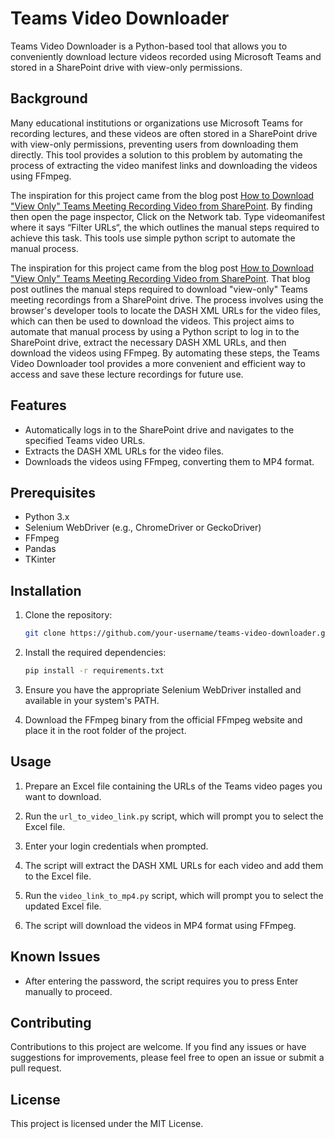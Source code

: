 # Teams Video Downloader

Teams Video Downloader is a Python-based tool that allows you to conveniently download lecture videos recorded using Microsoft Teams and stored in a SharePoint drive with view-only permissions.

## Background

Many educational institutions or organizations use Microsoft Teams for recording lectures, and these videos are often stored in a SharePoint drive with view-only permissions, preventing users from downloading them directly. This tool provides a solution to this problem by automating the process of extracting the video manifest links and downloading the videos using FFmpeg.

The inspiration for this project came from the blog post [How to Download "View Only" Teams Meeting Recording Video from SharePoint](https://www.lisenet.com/2022/how-to-download-view-only-teams-meeting-recording-video-from-sharepoint/). By finding then open the page inspector, Click on the Network tab. Type videomanifest where it says “Filter URLs“, the which outlines the manual steps required to achieve this task. This tools use simple python script to automate the manual process. 

The inspiration for this project came from the blog post [How to Download "View Only" Teams Meeting Recording Video from SharePoint](https://www.lisenet.com/2022/how-to-download-view-only-teams-meeting-recording-video-from-sharepoint/). That blog post outlines the manual steps required to download "view-only" Teams meeting recordings from a SharePoint drive. The process involves using the browser's developer tools to locate the DASH XML URLs for the video files, which can then be used to download the videos. This project aims to automate that manual process by using a Python script to log in to the SharePoint drive, extract the necessary DASH XML URLs, and then download the videos using FFmpeg. By automating these steps, the Teams Video Downloader tool provides a more convenient and efficient way to access and save these lecture recordings for future use.

## Features

- Automatically logs in to the SharePoint drive and navigates to the specified Teams video URLs.
- Extracts the DASH XML URLs for the video files.
- Downloads the videos using FFmpeg, converting them to MP4 format.

## Prerequisites

- Python 3.x
- Selenium WebDriver (e.g., ChromeDriver or GeckoDriver)
- FFmpeg
- Pandas
- TKinter

## Installation

1. Clone the repository:
    ```bash
    git clone https://github.com/your-username/teams-video-downloader.git
    ```

2. Install the required dependencies:
    ```bash
    pip install -r requirements.txt
    ```

3. Ensure you have the appropriate Selenium WebDriver installed and available in your system's PATH.

4. Download the FFmpeg binary from the official FFmpeg website and place it in the root folder of the project.

## Usage

1. Prepare an Excel file containing the URLs of the Teams video pages you want to download.

2. Run the `url_to_video_link.py` script, which will prompt you to select the Excel file.

3. Enter your login credentials when prompted.

4. The script will extract the DASH XML URLs for each video and add them to the Excel file.

5. Run the `video_link_to_mp4.py` script, which will prompt you to select the updated Excel file.

6. The script will download the videos in MP4 format using FFmpeg.

## Known Issues

- After entering the password, the script requires you to press Enter manually to proceed.

## Contributing

Contributions to this project are welcome. If you find any issues or have suggestions for improvements, please feel free to open an issue or submit a pull request.

## License

This project is licensed under the MIT License.

